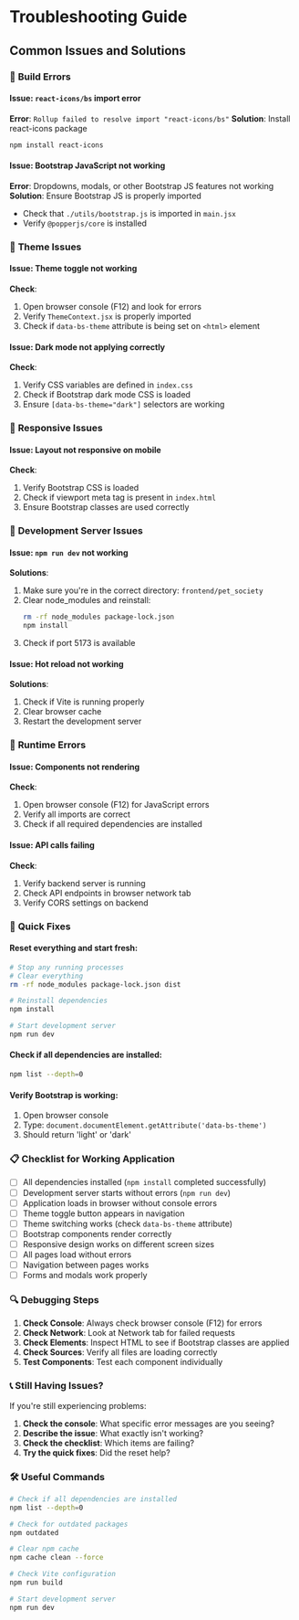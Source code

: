 # Troubleshooting Guide

## Common Issues and Solutions

### 🚨 **Build Errors**

#### Issue: `react-icons/bs` import error
**Error**: `Rollup failed to resolve import "react-icons/bs"`
**Solution**: Install react-icons package
```bash
npm install react-icons
```

#### Issue: Bootstrap JavaScript not working
**Error**: Dropdowns, modals, or other Bootstrap JS features not working
**Solution**: Ensure Bootstrap JS is properly imported
- Check that `./utils/bootstrap.js` is imported in `main.jsx`
- Verify `@popperjs/core` is installed

### 🎨 **Theme Issues**

#### Issue: Theme toggle not working
**Check**:
1. Open browser console (F12) and look for errors
2. Verify `ThemeContext.jsx` is properly imported
3. Check if `data-bs-theme` attribute is being set on `<html>` element

#### Issue: Dark mode not applying correctly
**Check**:
1. Verify CSS variables are defined in `index.css`
2. Check if Bootstrap dark mode CSS is loaded
3. Ensure `[data-bs-theme="dark"]` selectors are working

### 📱 **Responsive Issues**

#### Issue: Layout not responsive on mobile
**Check**:
1. Verify Bootstrap CSS is loaded
2. Check if viewport meta tag is present in `index.html`
3. Ensure Bootstrap classes are used correctly

### 🔧 **Development Server Issues**

#### Issue: `npm run dev` not working
**Solutions**:
1. Make sure you're in the correct directory: `frontend/pet_society`
2. Clear node_modules and reinstall:
   ```bash
   rm -rf node_modules package-lock.json
   npm install
   ```
3. Check if port 5173 is available

#### Issue: Hot reload not working
**Solutions**:
1. Check if Vite is running properly
2. Clear browser cache
3. Restart the development server

### 🐛 **Runtime Errors**

#### Issue: Components not rendering
**Check**:
1. Open browser console (F12) for JavaScript errors
2. Verify all imports are correct
3. Check if all required dependencies are installed

#### Issue: API calls failing
**Check**:
1. Verify backend server is running
2. Check API endpoints in browser network tab
3. Verify CORS settings on backend

### 🎯 **Quick Fixes**

#### Reset everything and start fresh:
```bash
# Stop any running processes
# Clear everything
rm -rf node_modules package-lock.json dist

# Reinstall dependencies
npm install

# Start development server
npm run dev
```

#### Check if all dependencies are installed:
```bash
npm list --depth=0
```

#### Verify Bootstrap is working:
1. Open browser console
2. Type: `document.documentElement.getAttribute('data-bs-theme')`
3. Should return 'light' or 'dark'

### 📋 **Checklist for Working Application**

- [ ] All dependencies installed (`npm install` completed successfully)
- [ ] Development server starts without errors (`npm run dev`)
- [ ] Application loads in browser without console errors
- [ ] Theme toggle button appears in navigation
- [ ] Theme switching works (check `data-bs-theme` attribute)
- [ ] Bootstrap components render correctly
- [ ] Responsive design works on different screen sizes
- [ ] All pages load without errors
- [ ] Navigation between pages works
- [ ] Forms and modals work properly

### 🔍 **Debugging Steps**

1. **Check Console**: Always check browser console (F12) for errors
2. **Check Network**: Look at Network tab for failed requests
3. **Check Elements**: Inspect HTML to see if Bootstrap classes are applied
4. **Check Sources**: Verify all files are loading correctly
5. **Test Components**: Test each component individually

### 📞 **Still Having Issues?**

If you're still experiencing problems:

1. **Check the console**: What specific error messages are you seeing?
2. **Describe the issue**: What exactly isn't working?
3. **Check the checklist**: Which items are failing?
4. **Try the quick fixes**: Did the reset help?

### 🛠️ **Useful Commands**

```bash
# Check if all dependencies are installed
npm list --depth=0

# Check for outdated packages
npm outdated

# Clear npm cache
npm cache clean --force

# Check Vite configuration
npm run build

# Start development server
npm run dev
```

